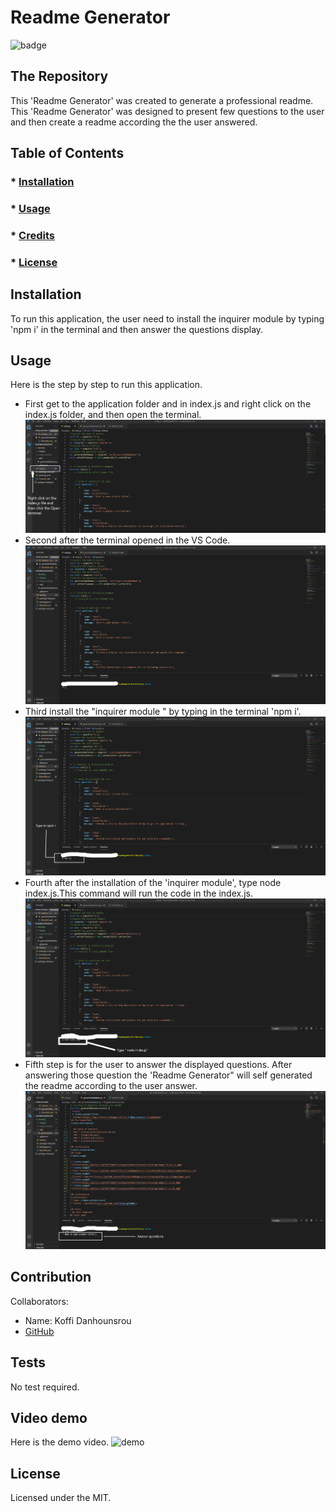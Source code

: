 
  # Readme Generator
  ![badge](https://img.shields.io/badge/License-MIT-brightgreen)
 ## The Repository
 This 'Readme Generator' was created to generate a professional readme. This 'Readme Generator' was designed to present few questions to the user and then create a readme according the the user answered.
 
   ## Table of Contents
   ### * [Installation](#installation)
   ### * [Usage](#usage)
   ### * [Credits](#credits)
   ### * [License](#license)
 
 ## Installation
 To run this application, the user need to install the inquirer module by typing 'npm i' in the terminal and then answer the questions display.
 ## Usage
 Here is the step by step to run this application.

 * First get to the application folder and in index.js and right click on the index.js folder, and then open the terminal.
 ![index](https://github.com/Koffidanh/readmegenerator/blob/main/Develop/images/index_js.png)
 * Second after the terminal opened in the VS Code.
 ![open terminal](https://github.com/Koffidanh/readmegenerator/blob/main/Develop/images/openterminal.png)
 * Third install the "inquirer module " by typing in the terminal 'npm i'.
 ![install inquirer](https://github.com/Koffidanh/readmegenerator/blob/main/Develop/images/npmi.png)
 * Fourth after the installation of the 'inquirer module', type node index.js.This command will run the code in the index.js.
 ![run code](https://github.com/Koffidanh/readmegenerator/blob/main/Develop/images/runcode.png)
 * Fifth step is for the user to answer the displayed questions. After answering those question the 'Readme Generator" will self generated the readme according to the user answer.
 ![answer questions](https://github.com/Koffidanh/readmegenerator/blob/main/Develop/images/questions.png)

 ## Contribution
 Collaborators: 
 * Name: Koffi Danhounsrou
 * [GitHub](https://github.com/Koffidanh)

 ## Tests
  No test required.
## Video demo
Here is the demo video.
![demo](https://github.com/Koffidanh/readmegenerator/blob/main/Develop/images/demo.gif)
 ## License
 Licensed under the MIT.
  
